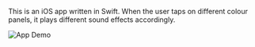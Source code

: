 This is an iOS app written in Swift. When the user taps on different colour panels, it plays different sound effects accordingly. 

![App Demo](Xylophone-iOS/app-demo.png)
